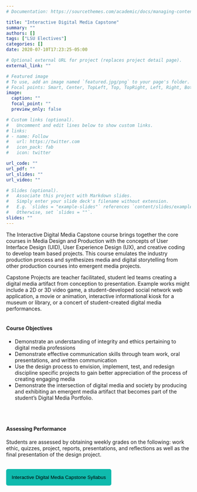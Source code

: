 ```yaml
---
# Documentation: https://sourcethemes.com/academic/docs/managing-content/

title: "Interactive Digital Media Capstone"
summary: ""
authors: []
tags: ["LSU Electives"]
categories: []
date: 2020-07-10T17:23:25-05:00

# Optional external URL for project (replaces project detail page).
external_link: ""

# Featured image
# To use, add an image named `featured.jpg/png` to your page's folder.
# Focal points: Smart, Center, TopLeft, Top, TopRight, Left, Right, BottomLeft, Bottom, BottomRight.
image:
  caption: ""
  focal_point: ""
  preview_only: false

# Custom links (optional).
#   Uncomment and edit lines below to show custom links.
# links:
# - name: Follow
#   url: https://twitter.com
#   icon_pack: fab
#   icon: twitter

url_code: ""
url_pdf: ""
url_slides: ""
url_video: ""

# Slides (optional).
#   Associate this project with Markdown slides.
#   Simply enter your slide deck's filename without extension.
#   E.g. `slides = "example-slides"` references `content/slides/example-slides.md`.
#   Otherwise, set `slides = ""`.
slides: ""
---
```

The Interactive Digital Media Capstone course brings together the core courses in Media Design and Production with the concepts of User Interface Design (UID), User Experience Design (UX), and creative coding to develop team based projects. This course emulates the industry production process and synthesizes media and digital storytelling from other production courses into emergent media projects.  

Capstone Projects are teacher facilitated, student led teams creating a digital media artifact from conception to presentation. Example works might include a 2D or 3D video game, a student-developed social network web application, a movie or animation, interactive informational kiosk for a museum or library, or a concert of student-created digital media performances. 
<br>
<br>

#### Course Objectives 
- Demonstrate an understanding of integrity and ethics pertaining to digital media professions 
- Demonstrate effective communication skills through team work, oral presentations, and written communication 
- Use the design process to envision, implement, test, and redesign discipline specific projects to gain better appreciation of the process of creating engaging media 
- Demonstrate the intersection of digital media and society by producing and exhibiting an emergent media artifact that becomes part of the student’s Digital Media Portfolio. 
<br>
<br>

#### Assessing Performance 
 
Students are assessed by obtaining weekly grades on the following: work ethic, quizzes, project, reports, presentations, and reflections as well as the final presentation of the design project.
<br>
<br>

<a href="../../downloads/IDMCapstone.pdf" target="_blank"> <button style= "background-color:#0fbaad; border: none ; border-radius: 5px; padding: 15px"> Interactive Digital Media Capstone Syllabus </button></a>